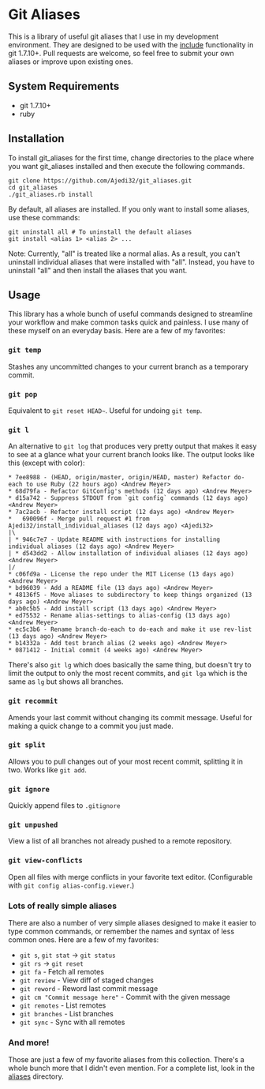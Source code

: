 Git Aliases
===========

This is a library of useful git aliases that I use in my development
environment. They are designed to be used with the
[include](http://git-scm.com/docs/git-config#_includes) functionality in git
1.7.10+. Pull requests are welcome, so feel free to submit your own aliases or
improve upon existing ones.


System Requirements
-------------------

* git 1.7.10+
* ruby


Installation
------------

To install git_aliases for the first time, change directories to the place where
you want git_aliases installed and then execute the following commands.

	git clone https://github.com/Ajedi32/git_aliases.git
	cd git_aliases
	./git_aliases.rb install

By default, all aliases are installed. If you only want to install some aliases,
use these commands:

	git uninstall all # To uninstall the default aliases
	git install <alias 1> <alias 2> ...

Note: Currently, "all" is treated like a normal alias. As a result, you can't
uninstall individual aliases that were installed with "all". Instead, you have
to uninstall "all" and then install the aliases that you want.


Usage
-----

This library has a whole bunch of useful commands designed to streamline your
workflow and make common tasks quick and painless. I use many of these myself
on an everyday basis. Here are a few of my favorites:


### `git temp`

Stashes any uncommitted changes to your current branch as a temporary commit.


### `git pop`

Equivalent to `git reset HEAD~`. Useful for undoing `git temp`.


### `git l`

An alternative to `git log` that produces very pretty output that makes it easy
to see at a glance what your current branch looks like. The output looks like
this (except with color):

    * 7ee8988 - (HEAD, origin/master, origin/HEAD, master) Refactor do-each to use Ruby (22 hours ago) <Andrew Meyer>
    * 68d79fa - Refactor GitConfig's methods (12 days ago) <Andrew Meyer>
    * d15a742 - Suppress STDOUT from `git config` commands (12 days ago) <Andrew Meyer>
    * 7ac2acb - Refactor install script (12 days ago) <Andrew Meyer>
    *   690096f - Merge pull request #1 from Ajedi32/install_individual_aliases (12 days ago) <Ajedi32>
    |\
    | * 946c7e7 - Update README with instructions for installing individual aliases (12 days ago) <Andrew Meyer>
    | * d543dd2 - Allow installation of individual aliases (12 days ago) <Andrew Meyer>
    |/
    * c06fd9a - License the repo under the MIT License (13 days ago) <Andrew Meyer>
    * bd96039 - Add a README file (13 days ago) <Andrew Meyer>
    * 48136f5 - Move aliases to subdirectory to keep things organized (13 days ago) <Andrew Meyer>
    * ab0c5b5 - Add install script (13 days ago) <Andrew Meyer>
    * ed75532 - Rename alias-settings to alias-config (13 days ago) <Andrew Meyer>
    * ec5c3b6 - Rename branch-do-each to do-each and make it use rev-list (13 days ago) <Andrew Meyer>
    * b14332a - Add test branch alias (2 weeks ago) <Andrew Meyer>
    * 0871412 - Initial commit (4 weeks ago) <Andrew Meyer>

There's also `git lg` which does basically the same thing, but doesn't try to
limit the output to only the most recent commits, and `git lga` which is the
same as `lg` but shows all branches.


### `git recommit`

Amends your last commit without changing its commit message. Useful for making
a quick change to a commit you just made.


### `git split`

Allows you to pull changes out of your most recent commit, splitting it in two.
Works like `git add`.


### `git ignore`

Quickly append files to `.gitignore`


### `git unpushed`

View a list of all branches not already pushed to a remote repository.


### `git view-conflicts`

Open all files with merge conflicts in your favorite text editor. (Configurable
with `git config alias-config.viewer`.)


### Lots of really simple aliases

There are also a number of very simple aliases designed to make it easier to
type common commands, or remember the names and syntax of less common ones.
Here are a few of my favorites:

* `git s`, `git stat` -> `git status`
* `git rs` -> `git reset`
* `git fa` - Fetch all remotes
* `git review` - View diff of staged changes
* `git reword` - Reword last commit message
* `git cm "Commit message here"` - Commit with the given message
* `git remotes` - List remotes
* `git branches` - List branches
* `git sync` - Sync with all remotes


### And more!

Those are just a few of my favorite aliases from this collection. There's a
whole bunch more that I didn't even mention. For a complete list, look in the
[aliases](aliases) directory.
